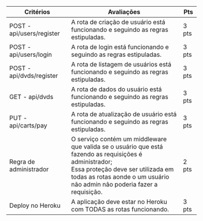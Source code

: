 | Critérios                 | Avaliações                                                                                                                                                                                                                 | Pts   |
| ------------------------- | -------------------------------------------------------------------------------------------------------------------------------------------------------------------------------------------------------------------------- | ----- |
| POST - api/users/register | A rota de criação de usuário está funcionando e seguindo as regras estipuladas.                                                                                                                                            | 3 pts |
| POST - api/users/login    | A rota de login está funcionando e seguindo as regras estipuladas.                                                                                                                                                         | 3 pts |
| POST - api/dvds/register  | A rota de listagem de usuários está funcionando e seguindo as regras estipuladas.                                                                                                                                          | 3 pts |
| GET - api/dvds            | A rota de dados do usuário está funcionando e seguindo as regras estipuladas.                                                                                                                                              | 3 pts |
| PUT - api/carts/pay       | A rota de atualização de usuário está funcionando e seguindo as regras estipuladas.                                                                                                                                        | 3 pts |
| Regra de administrador    | O serviço contém um middleware que valida se o usuário que está fazendo as requisições é administrador;<br>Essa proteção deve ser utilizada em todas as rotas aonde o um usuário não admin não poderia fazer a requisição. | 2 pts |
| Deploy no Heroku          | A aplicação deve estar no Heroku com TODAS as rotas funcionando.                                                                                                                                                           | 3 pts |
